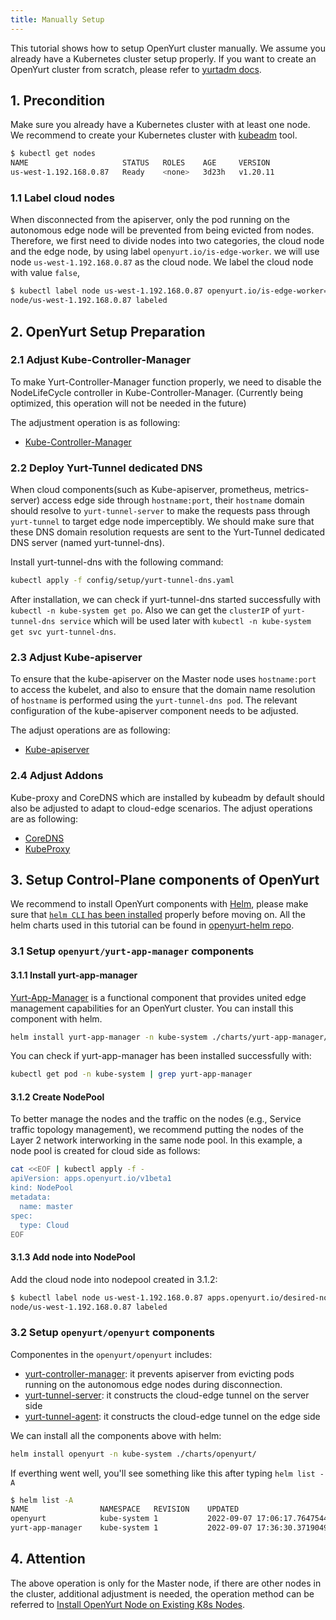 ```yaml
---
title: Manually Setup
---
```


This tutorial shows how to setup OpenYurt cluster manually. We assume you already have a Kubernetes cluster setup properly. If you want to create an OpenYurt cluster from scratch, please refer to [yurtadm docs](./yurtadm-init.md).

## 1. Precondition

Make sure you already have a Kubernetes cluster with at least one node. We recommend to create your Kubernetes cluster with [kubeadm](https://kubernetes.io/docs/setup/production-environment/tools/kubeadm/create-cluster-kubeadm/) tool.

```bash
$ kubectl get nodes
NAME                     STATUS   ROLES    AGE     VERSION
us-west-1.192.168.0.87   Ready    <none>   3d23h   v1.20.11
```

### 1.1 Label cloud nodes

When disconnected from the apiserver, only the pod running on the autonomous edge node will
be prevented from being evicted from nodes. Therefore, we first need to divide nodes into two categories, the cloud node
and the edge node, by using label `openyurt.io/is-edge-worker`.
we will use node `us-west-1.192.168.0.87` as the cloud node. We label the cloud node with value `false`,

```bash
$ kubectl label node us-west-1.192.168.0.87 openyurt.io/is-edge-worker=false
node/us-west-1.192.168.0.87 labeled
```

## 2.  OpenYurt Setup Preparation

### 2.1 Adjust Kube-Controller-Manager 

To make Yurt-Controller-Manager function properly, we need to disable the NodeLifeCycle controller in Kube-Controller-Manager. (Currently being optimized, this operation will not be needed in the future)

The adjustment operation is as following:

- [Kube-Controller-Manager](./openyurt-prepare.md#2-kube-controller-manager-adjustment)

### 2.2 Deploy Yurt-Tunnel dedicated DNS

When cloud components(such as Kube-apiserver, prometheus, metrics-server) access edge side through `hostname:port`, their `hostname` domain should resolve to `yurt-tunnel-server` to make the requests pass through `yurt-tunnel` to target edge node imperceptibly. We should make sure that these DNS domain resolution requests are sent to the Yurt-Tunnel dedicated DNS server (named yurt-tunnel-dns).

Install yurt-tunnel-dns with the following command:

```bash
kubectl apply -f config/setup/yurt-tunnel-dns.yaml
```

After installation, we can check if yurt-tunnel-dns started successfully with `kubectl -n kube-system get po`. Also we can get the `clusterIP` of `yurt-tunnel-dns service` which will be used later with `kubectl -n kube-system get svc yurt-tunnel-dns`.

### 2.3 Adjust Kube-apiserver

To ensure that the kube-apiserver on the Master node uses `hostname:port` to access the kubelet, and also to ensure that the domain name resolution of `hostname` is performed using the `yurt-tunnel-dns pod`. The relevant configuration of the kube-apiserver component needs to be adjusted.

The adjust operations are as following:

- [Kube-apiserver](./openyurt-prepare.md#3-kube-apiserver-adjustment)

### 2.4 Adjust Addons

Kube-proxy and CoreDNS which are installed by kubeadm by default should also be adjusted to adapt to cloud-edge scenarios. The adjust operations are as following:

- [CoreDNS](./openyurt-prepare.md#4-coredns-adjustment)
- [KubeProxy](./openyurt-prepare.md#5-kubeproxy-adjustment)

## 3. Setup Control-Plane components of OpenYurt

We recommend to install OpenYurt components with [Helm](https://helm.sh/), please make sure that [`helm CLI` has been installed](https://helm.sh/docs/intro/install/) properly before moving on. All the helm charts used in this tutorial can be found in [openyurt-helm repo](https://github.com/openyurtio/openyurt-helm).

### 3.1 Setup `openyurt/yurt-app-manager` components

#### 3.1.1 Install yurt-app-manager

[Yurt-App-Manager](../core-concepts/yurt-app-manager.md) is a functional component that provides united edge management capabilities for an OpenYurt cluster. You can install this component with helm.

```bash
helm install yurt-app-manager -n kube-system ./charts/yurt-app-manager/
```

You can check if yurt-app-manager has been installed successfully with:

```bash
kubectl get pod -n kube-system | grep yurt-app-manager
```

#### 3.1.2 Create NodePool

To better manage the nodes and the traffic on the nodes (e.g., Service traffic topology management), we recommend putting the nodes of the Layer 2 network interworking in the same node pool. In this example, a node pool is created for cloud side as follows:

```bash
cat <<EOF | kubectl apply -f -
apiVersion: apps.openyurt.io/v1beta1
kind: NodePool
metadata:
  name: master
spec:
  type: Cloud
EOF
```

#### 3.1.3 Add node into NodePool

Add the cloud node into nodepool created in 3.1.2:

```bash
$ kubectl label node us-west-1.192.168.0.87 apps.openyurt.io/desired-nodepool=master
node/us-west-1.192.168.0.87 labeled
```

### 3.2 Setup `openyurt/openyurt` components

Componentes in the `openyurt/openyurt` includes:

- [yurt-controller-manager](../core-concepts/yurt-controller-manager.md): it prevents apiserver from evicting pods running on the autonomous edge nodes during disconnection.
- [yurt-tunnel-server](../core-concepts/yurttunnel.md): it constructs the cloud-edge tunnel on the server side
- [yurt-tunnel-agent](../core-concepts/yurttunnel.md): it constructs the cloud-edge tunnel on the edge side

We can install all the components above with helm:

```bash
helm install openyurt -n kube-system ./charts/openyurt/
```

If everthing went well, you'll see something like this after typing `helm list -A`

```bash
$ helm list -A 
NAME            	NAMESPACE  	REVISION	UPDATED                                	STATUS  	CHART                 	APP VERSION
openyurt        	kube-system	1       	2022-09-07 17:06:17.764754411 +0800 CST	deployed	openyurt-1.0.0        	1.0.0      
yurt-app-manager	kube-system	1       	2022-09-07 17:36:30.371904902 +0800 CST	deployed	yurt-app-manager-0.1.2	0.8.0
```

## 4. Attention

The above operation is only for the Master node, if there are other nodes in the cluster, additional adjustment is needed, the operation method can be referred to [Install OpenYurt Node on Existing K8s Nodes](./yurtadm-join.md#2-install-openyurt-node-components).
